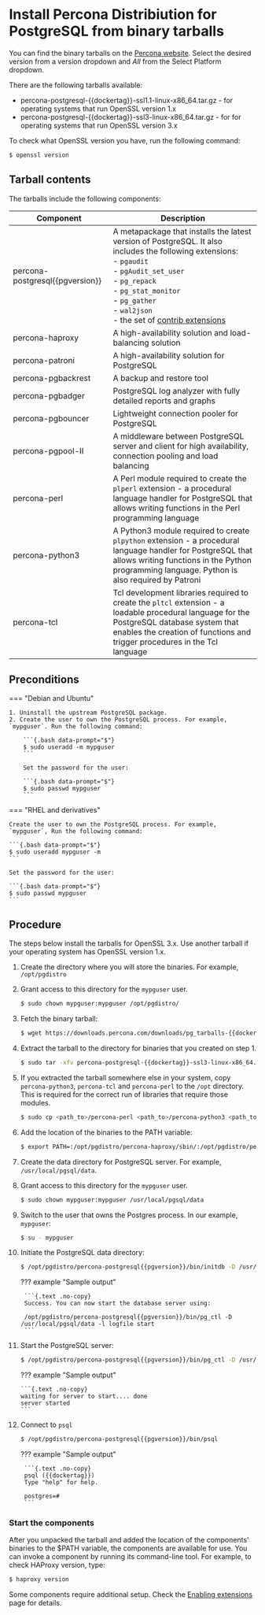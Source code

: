 # Install Percona Distribiution for PostgreSQL from binary tarballs

You can find the binary tarballs on the [Percona website](https://www.percona.com/downloads). Select the desired version from a version dropdown and _All_ from the Select Platform dropdown.

There are the following tarballs available: 

* percona-postgresql-{{dockertag}}-ssl1.1-linux-x86_64.tar.gz  - for operating systems that run OpenSSL version 1.x
* percona-postgresql-{{dockertag}}-ssl3-linux-x86_64.tar.gz - for for operating systems that run OpenSSL version 3.x

To check what OpenSSL version you have, run the following command: 

```{.bash data-prompt="$"}
$ openssl version
```

## Tarball contents

The tarballs include the following components:

| Component | Description |
|-----------|-------------|
| percona-postgresql{{pgversion}}| A metapackage that installs the latest version of PostgreSQL. It also includes the following extensions: <br> - `pgaudit` <br> - `pgAudit_set_user` <br> - `pg_repack` <br> - `pg_stat_monitor` <br> - `pg_gather` <br> - `wal2json` <br> -  the set of [contrib extensions](contrib.md)|
| percona-haproxy | A high-availability solution and load-balancing solution |
| percona-patroni | A high-availability solution for PostgreSQL |
| percona-pgbackrest| A backup and restore tool |
| percona-pgbadger| PostgreSQL log analyzer with fully detailed reports and graphs |
| percona-pgbouncer| Lightweight connection pooler for PostgreSQL |
| percona-pgpool-II| A middleware between PostgreSQL server and client for high availability, connection pooling and load balancing |
| percona-perl | A Perl module required to create the `plperl` extension - a procedural language handler for PostgreSQL that allows writing functions in the Perl programming language|
| percona-python3 | A Python3 module required to create `plpython` extension - a procedural language handler for PostgreSQL that allows writing functions in the Python programming language. Python is also required by Patroni
| percona-tcl | Tcl development libraries required to create the `pltcl` extension - a loadable procedural language for the PostgreSQL database system that enables the creation of functions and trigger procedures in the Tcl language |

## Preconditions

=== "Debian and Ubuntu"

    1. Uninstall the upstream PostgreSQL package. 
    2. Create the user to own the PostgreSQL process. For example, `mypguser`. Run the following command:

        ```{.bash data-prompt="$"}
        $ sudo useradd -m mypguser
        ```

        Set the password for the user:

        ```{.bash data-prompt="$"}
        $ sudo passwd mypguser
        ```
    
=== "RHEL and derivatives"

    Create the user to own the PostgreSQL process. For example, `mypguser`, Run the following command: 
        
    ```{.bash data-prompt="$"}
    $ sudo useradd mypguser -m 
    ```

    Set the password for the user:

    ```{.bash data-prompt="$"}
    $ sudo passwd mypguser
    ```

## Procedure

The steps below install the tarballs for OpenSSL 3.x. Use another tarball if your operating system has OpenSSL version 1.x.

1. Create the directory where you will store the binaries. For example, `/opt/pgdistro`

2. Grant access to this directory for the `mypguser` user.

    ```{.bash data-prompt="$"}
    $ sudo chown mypguser:mypguser /opt/pgdistro/
    ```

3. Fetch the binary tarball:

    ```{.bash data-prompt="$"}
    $ wget https://downloads.percona.com/downloads/pg_tarballs-{{dockertag}}/percona-postgresql-{{dockertag}}-ssl3-linux-x86_64.tar.gz
    ```

4. Extract the tarball to the directory for binaries that you created on step 1.

    ```{.bash data-prompt="$"}
    $ sudo tar -xfv percona-postgresql-{{dockertag}}-ssl3-linux-x86_64.tar.gz -C /opt/pgdistro/
    ```

5. If you extracted the tarball somewhere else in your system, copy `percona-python3`, `percona-tcl` and `percona-perl` to the `/opt` directory. This is required for the correct run of libraries that require those modules. 
 
    ```{.bash data-prompt="$"}
    $ sudo cp <path_to>/percona-perl <path_to>/percona-python3 <path_to>/percona-tcl /opt/
    ```
    
6. Add the location of the binaries to the PATH variable:

    ```{.bash data-prompt="$"}
    $ export PATH=:/opt/pgdistro/percona-haproxy/sbin/:/opt/pgdistro/percona-patroni/bin/:/opt/pgdistro/percona-pgbackrest/bin/:/opt/pgdistro/percona-pgbadger/:/opt/pgdistro/percona-pgbouncer/bin/:/opt/pgdistro/percona-pgpool-II/bin/:/opt/pgdistro/percona-postgresql{{pgversion}}/bin/:$PATH
    ```

6. Create the data directory for PostgreSQL server. For example, `/usr/local/pgsql/data`.
7. Grant access to this directory for the `mypguser` user.

    ```{.bash data-prompt="$"}
    $ sudo chown mypguser:mypguser /usr/local/pgsql/data
    ```

8. Switch to the user that owns the Postgres process. In our example, `mypguser`:

    ```{.bash data-prompt="$"}
    $ su - mypguser
    ```

9. Initiate the PostgreSQL data directory:
   
    ```{.bash data-prompt="$"}
    $ /opt/pgdistro/percona-postgresql{{pgversion}}/bin/initdb -D /usr/local/pgsql/data
    ```


    ??? example "Sample output"

        ```{.text .no-copy}
        Success. You can now start the database server using:

        /opt/pgdistro/percona-postgresql{{pgversion}}/bin/pg_ctl -D /usr/local/pgsql/data -l logfile start
        ```

10. Start the PostgreSQL server:

    ```{.bash data-prompt="$"}
    $ /opt/pgdistro/percona-postgresql{{pgversion}}/bin/pg_ctl -D /usr/local/pgsql/data -l logfile start
    ```

    ??? example "Sample output"
       
        ```{.text .no-copy}
        waiting for server to start.... done
        server started
        ```

9. Connect to `psql`
    
    ```{.bash data-prompt="$"}
    $ /opt/pgdistro/percona-postgresql{{pgversion}}/bin/psql
    ```

    ??? example "Sample output"
       
        ```{.text .no-copy}
        psql ({{dockertag}})
        Type "help" for help.

        postgres=#
        ```
   
### Start the components

After you unpacked the tarball and added the location of the components' binaries to the $PATH variable, the components are available for use. You can invoke a component by running its command-line tool. For example, to check HAProxy version, type:

```{.bash data-prompt="$"}
$ haproxy version
```

Some components require additional setup. Check the [Enabling extensions](enable-extensions.md) page for details.